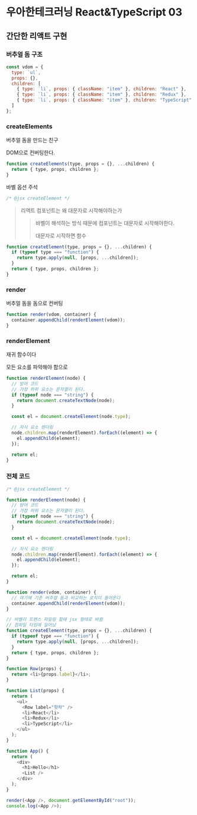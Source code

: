 # 우아한테크러닝 React&TypeScript 03



## 간단한 리액트 구현



### 버추얼 돔 구조

```js
const vdom = {
  type: `ul`,
  props: {},
  children: [
    { type: `li`, props: { className: "item" }, children: "React" },
    { type: `li`, props: { className: "item" }, children: "Redux" },
    { type: `li`, props: { className: "item" }, children: "TypeScript" }
  ]
};
```



### createElements

버추얼 돔을 만드는 친구

DOM으로 컨버팅한다.

```js
function createElements(type, props = {}, ...children) {
  return { type, props, children };
}
```

바벨 옵션 주석

```js
/* @jsx createElement */
```

> 리액트 컴포넌트는 왜 대문자로 시작해야하는가
>
> > 바벨이 해석하는 방식 때문에 컴포넌트는 대문자로 시작해야한다.
> >
> > 대문자로 시작하면 함수

```js
function createElement(type, props = {}, ...children) {
  if (typeof type === "function") {
    return type.apply(null, [props, ...children]);
  }
  return { type, props, children };
}
```



### render

버추얼 돔을 돔으로 컨버팅

```js
function render(vdom, container) {
  container.appendChild(renderElement(vdom));
}
```



### renderElement

재귀 함수이다

모든 요소를 파악해야 함으로 

```js
function renderElement(node) {
  // 방어 코드
  // 가장 하위 요소는 문자열이 된다.
  if (typeof node === "string") {
    return document.createTextNode(node);
  }

  const el = document.createElement(node.type);

  // 자식 요소 렌더링
  node.children.map(renderElement).forEach((element) => {
    el.appendChild(element);
  });

  return el;
}
```



### 전체 코드

```js
/* @jsx createElement */

function renderElement(node) {
  // 방어 코드
  // 가장 하위 요소는 문자열이 된다.
  if (typeof node === "string") {
    return document.createTextNode(node);
  }

  const el = document.createElement(node.type);

  // 자식 요소 렌더링
  node.children.map(renderElement).forEach((element) => {
    el.appendChild(element);
  });

  return el;
}

function render(vdom, container) {
  // 여기에 기존 버추얼 돔과 비교하는 로직이 들어온다
  container.appendChild(renderElement(vdom));
}

// 바벨리 트렌스 파일링 할때 jsx 형태로 바뀜
// 컴파일 타임에 일어남
function createElement(type, props = {}, ...children) {
  if (typeof type === "function") {
    return type.apply(null, [props, ...children]);
  }
  return { type, props, children };
}

function Row(props) {
  return <li>{props.label}</li>;
}

function List(props) {
  return (
    <ul>
      <Row label="핫챠" />
      <li>React</li>
      <li>Redux</li>
      <li>TypeScript</li>
    </ul>
  );
}

function App() {
  return (
    <div>
      <h1>Hello</h1>
      <List />
    </div>
  );
}

render(<App />, document.getElementById("root"));
console.log(<App />);

```